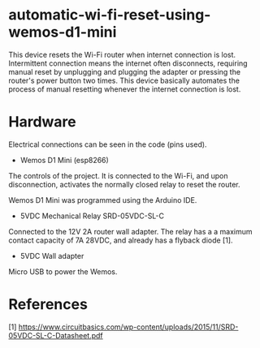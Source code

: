 # automatic-wi-fi-reset-using-wemos-d1-mini
This device resets the Wi-Fi router when internet connection is lost. Intermittent connection means the internet often disconnects, requiring manual reset by unplugging and plugging the adapter or pressing the router's power button two times. This device basically automates the process of manual resetting whenever the internet connection is lost. 

# Hardware

Electrical connections can be seen in the code (pins used).
* Wemos D1 Mini (esp8266)

The controls of the project. It is connected to the Wi-Fi, and upon disconnection, activates the normally closed relay to reset the router.

Wemos D1 Mini was programmed using the Arduino IDE.

* 5VDC Mechanical Relay SRD-05VDC-SL-C

Connected to the 12V 2A router wall adapter. The relay has a a maximum contact capacity of 7A 28VDC, and already has a flyback diode [1].
* 5VDC Wall adapter

Micro USB to power the Wemos.

# References
[1] https://www.circuitbasics.com/wp-content/uploads/2015/11/SRD-05VDC-SL-C-Datasheet.pdf
